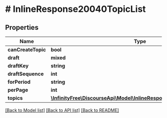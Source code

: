 # # InlineResponse20040TopicList

## Properties

Name | Type | Description | Notes
------------ | ------------- | ------------- | -------------
**canCreateTopic** | **bool** |  | [optional]
**draft** | **mixed** |  | [optional]
**draftKey** | **string** |  | [optional]
**draftSequence** | **int** |  | [optional]
**forPeriod** | **string** |  | [optional]
**perPage** | **int** |  | [optional]
**topics** | [**\InfinityFree\DiscourseApi\Model\InlineResponse20040TopicListTopics[]**](InlineResponse20040TopicListTopics.md) |  | [optional]

[[Back to Model list]](../../README.md#models) [[Back to API list]](../../README.md#endpoints) [[Back to README]](../../README.md)

